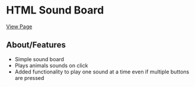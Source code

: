 # HTML Sound Board

[View Page](https://amrdesai.github.io/sound-board/)

## About/Features
- Simple sound board
- Plays animals sounds on click
- Added functionality to play one sound at a time even if multiple buttons are pressed
